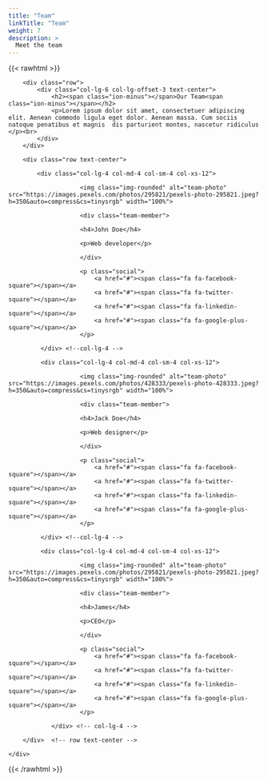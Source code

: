 ```yaml
---
title: "Team"
linkTitle: "Team"
weight: 7
description: >
  Meet the team
---
```


{{< rawhtml >}}
  <!DOCTYPE html>


<!--
    youtube:  https://www.youtube.com/channel/UCqlv40k1N0L9nsSrzL1OWwg/videos
    site:     http://www.templateindirr.com
-->

<link href="https://cdnjs.cloudflare.com/ajax/libs/ionicons/2.0.1/css/ionicons.min.css" rel="stylesheet"> 
<link href="https://maxcdn.bootstrapcdn.com/font-awesome/4.7.0/css/font-awesome.min.css" rel="stylesheet"> 
<body>
<div class="team">
    <div class="container">
                
        <div class="row">
            <div class="col-lg-6 col-lg-offset-3 text-center">  
                <h2><span class="ion-minus"></span>Our Team<span class="ion-minus"></span></h2>
                <p>Lorem ipsum dolor sit amet, consectetuer adipiscing elit. Aenean commodo ligula eget dolor. Aenean massa. Cum sociis natoque penatibus et magnis  dis parturient montes, nascetur ridiculus </p><br>
            </div> 
        </div>
    		    		
    	<div class="row text-center">
    			
    		<div class="col-lg-4 col-md-4 col-sm-4 col-xs-12">
    				   
    				   	<img class="img-rounded" alt="team-photo" src="https://images.pexels.com/photos/295821/pexels-photo-295821.jpeg?h=350&auto=compress&cs=tinysrgb" width="100%"> 
    				   	
    				   	<div class="team-member">
                        
    				   	<h4>John Doe</h4>
    				   	
    				   	<p>Web developer</p>
                        
    				   	</div>
    				   	
    				   	<p class="social">
    				   		<a href="#"><span class="fa fa-facebook-square"></span></a>
    				   		<a href="#"><span class="fa fa-twitter-square"></span></a>
    				   		<a href="#"><span class="fa fa-linkedin-square"></span></a>
    				   		<a href="#"><span class="fa fa-google-plus-square"></span></a>
    				   	</p>
    						    					    				
    		 </div> <!--col-lg-4 -->
    				
    		 <div class="col-lg-4 col-md-4 col-sm-4 col-xs-12">
    				   
    				   	<img class="img-rounded" alt="team-photo" src="https://images.pexels.com/photos/428333/pexels-photo-428333.jpeg?h=350&auto=compress&cs=tinysrgb" width="100%">
    				   	
    				   	<div class="team-member">
                        
    				   	<h4>Jack Doe</h4>
    				   	
    				   	<p>Web designer</p>
                        
    				   	</div>
    				   	
    				   	<p class="social">
    				   		<a href="#"><span class="fa fa-facebook-square"></span></a>
    				   		<a href="#"><span class="fa fa-twitter-square"></span></a>
    				   		<a href="#"><span class="fa fa-linkedin-square"></span></a>
    				   		<a href="#"><span class="fa fa-google-plus-square"></span></a>
    				   	</p>
    						    					    				
    		 </div> <!--col-lg-4 -->
    				
    		 <div class="col-lg-4 col-md-4 col-sm-4 col-xs-12">
    				   
    				   	<img class="img-rounded" alt="team-photo" src="https://images.pexels.com/photos/295821/pexels-photo-295821.jpeg?h=350&auto=compress&cs=tinysrgb" width="100%"> 
    				   	
    				   	<div class="team-member">
                        
    				   	<h4>James</h4>
    				   	
    				   	<p>CEO</p>
                        
    				   	</div>
    				   	
    				   	<p class="social">
    				   		<a href="#"><span class="fa fa-facebook-square"></span></a>
    				   		<a href="#"><span class="fa fa-twitter-square"></span></a>
    				   		<a href="#"><span class="fa fa-linkedin-square"></span></a>
    				   		<a href="#"><span class="fa fa-google-plus-square"></span></a>
    				   	</p>
    						    					    				
    		    </div> <!-- col-lg-4 -->
                   
    	</div>  <!-- row text-center -->
    			
    </div>    
</div>
</body>
</html>
{{< /rawhtml >}}